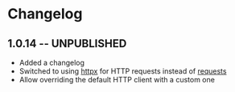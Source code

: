 # Changelog #

## 1.0.14 -- UNPUBLISHED ##

* Added a changelog
* Switched to using [httpx](https://www.python-httpx.org/) for HTTP requests instead of [requests](https://requests.readthedocs.io/en/master/)
* Allow overriding the default HTTP client with a custom one
